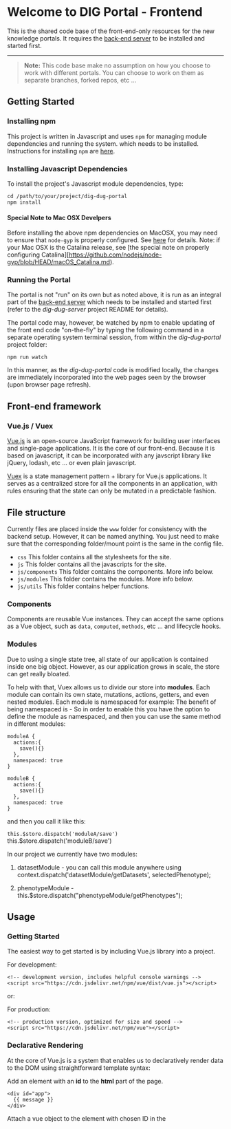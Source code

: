 # Welcome to DIG Portal - Frontend

This is the shared code base of the front-end-only resources for the new knowledge portals. 
It requires the [back-end server](https://github.com/broadinstitute/dig-dug-server) to be 
installed and started first.

---

> **Note:** This code base make no assumption on how you choose to work with
> different portals. You can choose to work on them as separate
> branches, forked repos, etc ...

## Getting Started

### Installing npm

This project is written in Javascript and uses `npm` for managing module dependencies and running the system. 
which needs to be installed. Instructions for installing `npm` are [here](https://www.npmjs.com/get-npm}).

### Installing Javascript Dependencies

To install the project's Javascript module dependencies, type:

``` 
cd /path/to/your/project/dig-dug-portal
npm install
```

#### Special Note to Mac OSX Develpers

Before installing the above npm dependencies on MacOSX, you may need to ensure that `node-gyp` is properly configured. 
See [here](https://www.npmjs.com/package/node-gyp) for details. Note: if your Mac OSX is the Catalina release, 
see [the special note on properly configuring Catalina][https://github.com/nodejs/node-gyp/blob/HEAD/macOS_Catalina.md).  

### Running the Portal

The portal is not "run" on its own but as noted above, it is run as an integral part of the 
[back-end server](https://github.com/broadinstitute/dig-dug-server) which  needs to be installed and started first 
(refer to the *dig-dug-server* project README for details).

The portal code may, however, be watched by npm to enable updating of the front end code "on-the-fly" by typing the 
following command in a separate operating system terminal session, from within the *dig-dug-portal* project folder:
 
```
npm run watch
```

In this manner, as the *dig-dug-portal* code is modified locally, the changes are immediately incorporated into the web 
pages seen by the browser (upon browser page refresh).

## Front-end framework

### Vue.js / Vuex

[Vue.js](https://vuejs.org/) is an open-source JavaScript framework for building user interfaces and single-page applications. It is the core of our front-end. Because it is based on javascript, it can be incorporated with any javscript library like jQuery, lodash, etc ... or even plain javascript.

[Vuex](https://vuex.vuejs.org/) is a state management pattern + library for Vue.js applications. It serves as a centralized store for all the components in an application, with rules ensuring that the state can only be mutated in a predictable fashion.

## File structure

Currently files are placed inside the `www` folder for consistency with the backend setup. However, it can be named anything. You just need to make sure that the corresponding folder/mount point is the same in the config file.

- `css` This folder contains all the stylesheets for the site.
- `js` This folder contains all the javascripts for the site.
- `js/components` This folder contains the components. More info below.
- `js/modules` This folder contains the modules. More info below.
- `js/utils` This folder contains helper functions.

### Components

Components are reusable Vue instances. They can accept the same options as a Vue object, such as `data`, `computed`, `methods`, etc ... and lifecycle hooks.

### Modules

Due to using a single state tree, all state of our application is contained inside one big object. However, as our application grows in scale, the store can get really bloated.

To help with that, Vuex allows us to divide our store into **modules**. Each module can contain its own state, mutations, actions, getters, and even nested modules.
Each module is namespaced for example:  The benefit of being namespaced is - So in order to enable this you have the option to define the module as namespaced, and then you can use the same method in different modules:

```
moduleA {
  actions:{
    save(){}
  },
  namespaced: true
}
```

```
moduleB {
  actions:{  
    save(){}
  },
  namespaced: true
}
```
and then you call it like this:

`this.$store.dispatch('moduleA/save')`
this.$store.dispatch('moduleB/save')

In our project we currently have two modules:

1. datasetModule -  you can call this module anywhere using context.dispatch('datasetModule/getDatasets', selectedPhenotype);

2. phenotypeModule - this.$store.dispatch("phenotypeModule/getPhenotypes");



## Usage

### Getting Started

The easiest way to get started is by including Vue.js library into a project.

For development:

```
<!-- development version, includes helpful console warnings -->
<script src="https://cdn.jsdelivr.net/npm/vue/dist/vue.js"></script>
```

or:

For production:

```
<!-- production version, optimized for size and speed -->
<script src="https://cdn.jsdelivr.net/npm/vue"></script>
```

### Declarative Rendering

At the core of Vue.js is a system that enables us to declaratively render data to the DOM using straightforward template syntax:

Add an element with an **id** to the **html** part of the page.

```
<div id="app">
  {{ message }}
</div>
```

Attach a vue object to the element with chosen ID in the **<script>** section.

```
var app = new Vue({
    el: '#app',
    data: {
        message: 'Hello Word!'
    }
})
```

And we have our first Vue app! The data and the DOM are now linked, and everything is now **reactive**.

### Using Components

```
<div id="app">

    <phenotype></phenotype>

</div>
```
